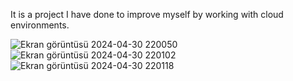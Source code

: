 
It is a project I have done to improve myself by working with cloud environments.

![Ekran görüntüsü 2024-04-30 220050](https://github.com/myemirrr/e-CommerceApp/assets/77809017/275971fe-ac70-49e7-87e6-91cfcd2f5251)
![Ekran görüntüsü 2024-04-30 220102](https://github.com/myemirrr/e-CommerceApp/assets/77809017/d2dc7762-14c0-4592-ae3a-eb307c068afd)
![Ekran görüntüsü 2024-04-30 220118](https://github.com/myemirrr/e-CommerceApp/assets/77809017/08c096d5-1da1-4dc3-8f78-5cf38cb7a358)

